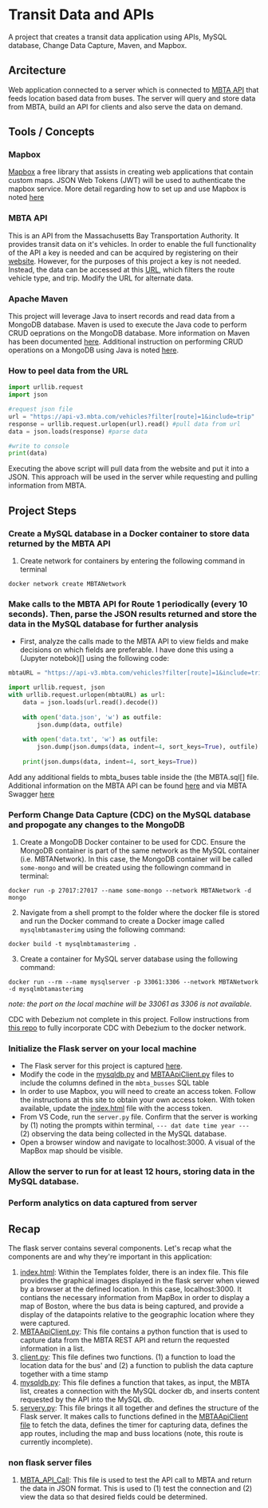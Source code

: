 # Transit Data and APIs
A project that creates a transit data application using APIs, MySQL database, Change Data Capture, Maven, and Mapbox. 

## Arcitecture
Web application connected to a server which is connected to [MBTA API](https://api-v3.mbta.com) that feeds location based data from buses. The server will query and store data from MBTA, build an API for clients and also serve the data on demand. 

## Tools / Concepts

### Mapbox
[Mapbox](https://www.mapbox.com) a free library that assists in creating web applications that contain custom maps.
JSON Web Tokens (JWT) will be used to authenticate the mapbox service. More detail regarding how to set up and use Mapbox is noted [here]()

### MBTA API
This is an API from the Massachusetts Bay Transportation Authority. It provides transit data on it's vehicles. In order to enable the full functionality of the API a key is needed and can be acquired by registering on their [website](https://api-v3.mbta.com/). However, for the purposes of this project a key is not needed. Instead, the data can be accessed at this [URL](https://api-v3.mbta.com/vehicles?filter[route]=1&include=trip), which filters the route vehicle type, and trip. Modify the URL for alternate data.  

### Apache Maven
This project will leverage Java to insert records and read data from a MongoDB database. Maven is used to execute the Java code to perform CRUD oeprations on the MongoDB database. More information on Maven has been documented [here](). Additional instruction on performing CRUD operations on a MongoDB using Java is noted [here]().

### How to peel data from the URL

``` python
import urllib.request
import json

#request json file
url = "https://api-v3.mbta.com/vehicles?filter[route]=1&include=trip"
response = urllib.request.urlopen(url).read() #pull data from url
data = json.loads(response) #parse data

#write to console
print(data)
```
Executing the above script will pull data from the website and put it into a JSON. This approach will be used in the server while requesting and pulling information from MBTA. 

## Project Steps
### Create a MySQL database in a Docker container to store data returned by the MBTA API
1. Create network for containers by entering the following command in terminal
```
docker network create MBTANetwork
```

### Make calls to the MBTA API for Route 1 periodically (every 10 seconds). Then, parse the JSON results returned and store the data in the MySQL database for further analysis
- First, analyze the calls made to the MBTA API to view fields and make decisions on which fields are preferable. I have done this using a (Jupyter notebok)[] using the following code: 
``` python
mbtaURL = "https://api-v3.mbta.com/vehicles?filter[route]=1&include=trip"

import urllib.request, json
with urllib.request.urlopen(mbtaURL) as url:
    data = json.loads(url.read().decode())
   
    with open('data.json', 'w') as outfile:
        json.dump(data, outfile)
   
    with open('data.txt', 'w') as outfile:
        json.dump(json.dumps(data, indent=4, sort_keys=True), outfile)
       
    print(json.dumps(data, indent=4, sort_keys=True))
```
Add any additional fields to mbta_buses table inside the (the MBTA.sql[] file. Additional information on the MBTA API can be found [here](https://www.mbta.com/developers/v3-api) and via MBTA Swagger [here](https://api-v3.mbta.com/docs/swagger/index.html)
### Perform Change Data Capture (CDC) on the MySQL database and propogate any changes to the MongoDB
1. Create a MongoDB Docker container to be used for CDC. Ensure the MongoDB container is part of the same network as the MySQL container (i.e. MBTANetwork). In this case, the MongoDB container will be called `some-mongo` and will be created using the followingn command in terminal:
```
docker run -p 27017:27017 --name some-mongo --network MBTANetwork -d mongo
```
2. Navigate from a shell prompt to the folder where the docker file is stored and run the Docker command to create a Docker image called `mysqlmbtamasterimg` using the following command: 
```
docker build -t mysqlmbtamasterimg .
```
3. Create a container for MySQL server database using the following command: 
``` 
docker run --rm --name mysqlserver -p 33061:3306 --network MBTANetwork -d mysqlmbtamasterimg
```
*note: the port on the local machine will be 33061 as 3306 is not available.*

CDC with Debezium not complete in this project. Follow instructions from [this repo](https://github.com/aarondaniels/change_data_capture_debezium) to fully incorporate CDC with Debezium to the docker network. 

### Initialize the Flask server on your local machine 
- The Flask server for this project is captured [here](). 
- Modify the code in the [mysqldb.py]() and [MBTAApiClient.py]() files to include the columns defined in the `mbta_busses` SQL table
- In order to use Mapbox, you will need to create an access token. Follow the instructions at this site to obtain your own access token. With token available, update the [index.html]() file with the access token. 
- From VS Code, run the `server.py` file. Confirm that the server is working by (1) noting the prompts within terminal, `--- dat date time year ---` (2) observing the data being collected in the MySQL database. 
- Open a browser window and navigate to localhost:3000. A visual of the MapBox map should be visible. 

### Allow the server to run for at least 12 hours, storing data in the MySQL database. 

### Perform analytics on data captured from server ###

## Recap ##
The flask server contains several components. Let's recap what the components are and why they're important in this application: 
1. [index.html](https://github.com/aarondaniels/Transit_data_and_APIs/blob/main/FlaskServer/templates/index.html): Within the Templates folder, there is an index file. This file provides the graphical images displayed in the flask server when viewed by a browser at the defined location. In this case, localhost:3000. It contians the necessary information from MapBox in order to display a map of Boston, where the bus data is being captured, and provide a display of the datapoints relative to the geographic location where they were captured. 
2. [MBTAApiClient.py](https://github.com/aarondaniels/Transit_data_and_APIs/blob/main/FlaskServer/MBTAApiClient.py): This file contains a python function that is used to capture data from the MBTA REST API and return the requested information in a list. 
3. [client.py](https://github.com/aarondaniels/Transit_data_and_APIs/blob/main/FlaskServer/client.py): This file defines two functions. (1) a function to load the location data for the bus' and (2) a function to publish the data capture together with a time stamp
4. [mysqldb.py](https://github.com/aarondaniels/Transit_data_and_APIs/blob/main/FlaskServer/mysqldb.py): This file defines a function that takes, as input, the MBTA list, creates a connection with the MySQL docker db, and inserts content requested by the API into the MySQL db. 
5. [servery.py](https://github.com/aarondaniels/Transit_data_and_APIs/blob/main/FlaskServer/server.py): This file brings it all together and defines the structure of the Flask server. It makes calls to functions defined in the [MBTAApiClient file](https://github.com/aarondaniels/Transit_data_and_APIs/blob/main/FlaskServer/MBTAApiClient.py) to fetch the data, defines the timer for capturing data, defines the app routes, including the map and buss locations (note, this route is currently incomplete).

### non flask server files ### 
1. [MBTA_API_Call](https://github.com/aarondaniels/Transit_data_and_APIs/blob/main/FlaskServer/MBTA_API_Call.ipynb): This file is used to test the API call to MBTA and return the data in JSON format. This is used to (1) test the connection and (2) view the data so that desired fields could be determined. 